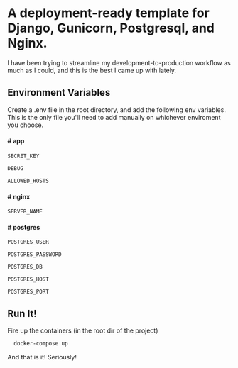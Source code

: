 
# A deployment-ready template for Django, Gunicorn, Postgresql, and Nginx.

I have been trying to streamline my development-to-production workflow as much as I could, and this is the best I came up with lately.


## Environment Variables

Create a .env file in the root directory, and add the following env variables. 
This is the only file you'll need to add manually on whichever enviroment you choose.

#### # app 

`SECRET_KEY`

`DEBUG`

`ALLOWED_HOSTS`

#### # nginx 

`SERVER_NAME`

#### # postgres

`POSTGRES_USER`

`POSTGRES_PASSWORD`

`POSTGRES_DB`

`POSTGRES_HOST`

`POSTGRES_PORT`


## Run It!

Fire up the containers (in the root dir of the project)

```bash
  docker-compose up
```

And that is it! Seriously! 

